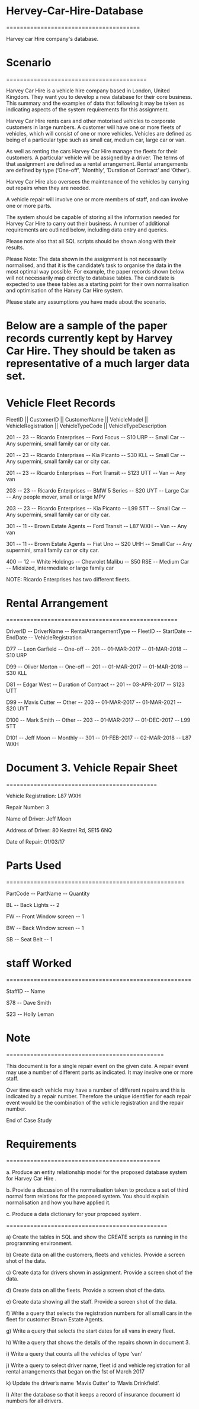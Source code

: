 # Hervey-Car-Hire-Database
=======================================

Harvey car Hire company's database.


# Scenario
=========================================

Harvey Car Hire is a vehicle hire company based in London, United Kingdom. They want you to develop a new database for their core business. This summary and the examples of data that following it may be taken as indicating aspects of the system requirements for this assignment. 
 
Harvey Car Hire rents cars and other motorised vehicles to corporate customers in large numbers.  A customer will have one or more fleets of vehicles, which will consist of one or more vehicles. Vehicles are defined as being of a particular type such as small car, medium car, large car or van.  
 
As well as renting the cars Harvey Car Hire manage the fleets for their customers. A particular vehicle will be assigned by a driver. The terms of that assignment are defined as a rental arrangement. Rental arrangements are defined by type (‘One-off’, ’Monthly’, 
’Duration of Contract’ and ’Other’).   
 
Harvey Car Hire also oversees the maintenance of the vehicles by carrying out repairs when they are needed.  
 
A vehicle repair will involve one or more members of staff, and can involve one or more parts.  
 
The system should be capable of storing all the information needed for Harvey Car Hire to carry out their business. A number of additional requirements are outlined below, including data entry and queries. 
 
Please note also that all SQL scripts should be shown along with their results. 
 
 
Please Note: The data shown in the assignment is not necessarily normalised, and that it is the candidate’s task to organise the data in the most optimal way possible. For example, the paper records shown below will not necessarily map directly to database tables. The candidate is expected to use these tables as a starting point for their own normalisation and optimisation of the Harvey Car Hire system.  
 
Please state any assumptions you have made about the scenario.  
 
 
 
 
Below are a sample of the paper records currently kept by Harvey Car Hire. They should be taken as representative of a much larger data set.   
===========================================

# Vehicle Fleet Records 
  
FleetID ||	CustomerID ||	CustomerName ||	VehicleModel ||	VehicleRegistration ||	VehicleTypeCode ||	VehicleTypeDescription

201 --	23 --	Ricardo Enterprises --	Ford Focus --	S10 URP --	Small Car --	Any supermini, small family car or city car.

201 --	23 --	Ricardo Enterprises --	Kia Picanto --	S30 KLL --	Small Car --	Any supermini, small family car or city car. 

201 --	23 --	Ricardo Enterprises --	Fort Transit --	S123 UTT --	Van --	Any van 

203 --	23 --	Ricardo Enterprises --	BMW 5 Series --	S20 UYT --	Large Car --	Any people mover, small or large MPV 

203 --	23 --	Ricardo Enterprises --	Kia Picanto --	L99 5TT --	Small Car	-- Any supermini, small family car or city car. 

301 --	11 --	Brown Estate Agents --	Ford Transit --	L87 WXH --	Van --	Any van 

301 --	11 --	Brown Estate Agents --	Fiat Uno --	S20 UHH --	Small Car --	Any supermini, small family car or city car. 

400 --	12 --	White Holdings --	Chevrolet Malibu --	S50 RSE --	Medium Car --	Midsized, intermediate or large family car 
 
NOTE: Ricardo Enterprises has two different fleets.  
 
 
# Rental Arrangement
==================================================

DriverID --	DriverName --	RentalArrangementType --	FleetID --	StartDate --	EndDate --	VehicleRegistration 

D77 --	Leon Garfield --	One-off --	201 --	01-MAR-2017 --	01-MAR-2018 --	S10 URP

D99 --	Oliver Morton --	One-off --	201 --	01-MAR-2017 --	01-MAR-2018 --	S30 KLL

D81 --	Edgar West --	Duration of Contract --	201 --	03-APR-2017 	--	S123 UTT 

D99 --	Mavis Cutter --	Other --	203 --	01-MAR-2017 --	01-MAR-2021 --	S20 UYT

D100 --	Mark Smith --	Other --	203 --	01-MAR-2017 --	01-DEC-2017 --	L99 5TT 

D101 --	Jeff Moon --	Monthly --	301 --	01-FEB-2017 --	02-MAR-2018 --	L87 WXH 
 
 
 
# Document 3. Vehicle Repair Sheet 
============================================

Vehicle Registration: L87 WXH

Repair Number: 3 

Name of Driver: Jeff Moon 

Address of Driver: 80 Kestrel Rd, SE15 6NQ 

Date of Repair: 01/03/17 
 
 
# Parts Used
====================================================

PartCode --	PartName --	Quantity 

BL -- Back Lights --	2 

FW -- Front Window screen --	1 

BW -- Back Window screen --	1 

SB -- Seat Belt --	 1
 
 
# staff Worked 
======================================================

StaffID --	Name

S78 -- Dave Smith

S23 -- Holly Leman 
 
 
# Note
==============================================

This document is for a single repair event on the given date. A repair event may use a number of different parts as indicated. It may involve one or more staff.  
 
Over time each vehicle may have a number of different repairs and this is indicated by a repair number. Therefore the unique identifier for each repair event would be the combination of the vehicle registration and the repair number.  
 
End of Case Study 
 	 
 
 
# Requirements
=============================================

a. Produce an entity relationship model for the proposed database system for Harvey 
Car Hire .

b.	Provide a discussion of the normalisation taken to produce a set of third normal form relations for the proposed system. You should explain normalisation and how you have applied it.

c.	Produce a data dictionary for your proposed system. 
 
 ===============================================
 
a)	Create the tables in SQL and show the CREATE scripts as running in the programming environment.

b)	Create data on all the customers, fleets and vehicles. Provide a screen shot of the data.

c)	Create data for drivers shown in assignment. Provide a screen shot of the data.

d)	Create data on all the fleets. Provide a screen shot of the data.

e)	Create data showing all the staff. Provide a screen shot of the data.

f)	Write a query that selects the registration numbers for all small cars in the fleet for customer Brown Estate Agents.

g)	Write a query that selects the start dates for all vans in every fleet.

h)	Write a query that shows the details of the repairs shown in document 3.

i)	Write a query that counts all the vehicles of type ‘van’

j)	Write a query to select driver name, fleet id and vehicle registration for all rental arrangements that began on the 1st of March 2017

k)	Update the driver’s name ‘Mavis Cutter’ to ‘Mavis Drinkfield’.

l)	Alter the database so that it keeps a record of insurance document id numbers for all drivers.
 
